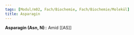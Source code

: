 ```yaml
---
tags: [Modul/m02, Fach/Biochemie, Fach/Biochemie/Molekül]
title: Asparagin
---
```

**Asparagin (Asn, N)**:: Amid [[AS]]